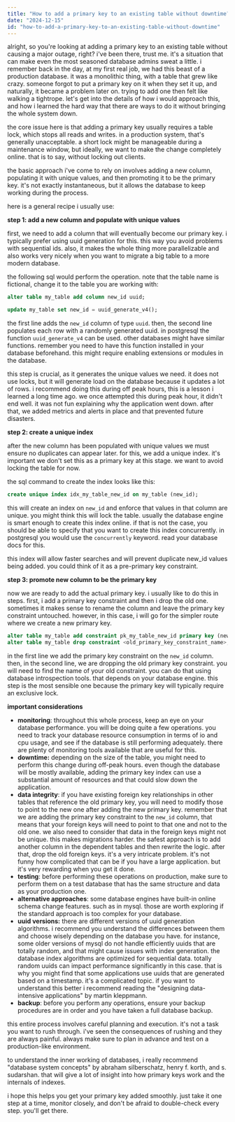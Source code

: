 ```yaml
---
title: "How to add a primary key to an existing table without downtime?"
date: "2024-12-15"
id: "how-to-add-a-primary-key-to-an-existing-table-without-downtime"
---
```


alright, so you're looking at adding a primary key to an existing table without causing a major outage, right? i've been there, trust me. it's a situation that can make even the most seasoned database admins sweat a little. i remember back in the day, at my first real job, we had this beast of a production database. it was a monolithic thing, with a table that grew like crazy. someone forgot to put a primary key on it when they set it up, and naturally, it became a problem later on. trying to add one then felt like walking a tightrope. let's get into the details of how i would approach this, and how i learned the hard way that there are ways to do it without bringing the whole system down.

the core issue here is that adding a primary key usually requires a table lock, which stops all reads and writes. in a production system, that's generally unacceptable. a short lock might be manageable during a maintenance window, but ideally, we want to make the change completely online. that is to say, without locking out clients.

the basic approach i've come to rely on involves adding a new column, populating it with unique values, and then promoting it to be the primary key. it's not exactly instantaneous, but it allows the database to keep working during the process.

here is a general recipe i usually use:

**step 1: add a new column and populate with unique values**

first, we need to add a column that will eventually become our primary key. i typically prefer using uuid generation for this. this way you avoid problems with sequential ids. also, it makes the whole thing more parallelizable and also works very nicely when you want to migrate a big table to a more modern database.

the following sql would perform the operation. note that the table name is fictional, change it to the table you are working with:

```sql
alter table my_table add column new_id uuid;

update my_table set new_id = uuid_generate_v4();
```

the first line adds the `new_id` column of type `uuid`. then, the second line populates each row with a randomly generated uuid. in postgresql the function `uuid_generate_v4` can be used. other databases might have similar functions. remember you need to have this function installed in your database beforehand. this might require enabling extensions or modules in the database.

this step is crucial, as it generates the unique values we need. it does not use locks, but it will generate load on the database because it updates a lot of rows. i recommend doing this during off peak hours, this is a lesson i learned a long time ago. we once attempted this during peak hour, it didn't end well. it was not fun explaining why the application went down. after that, we added metrics and alerts in place and that prevented future disasters.

**step 2: create a unique index**

after the new column has been populated with unique values we must ensure no duplicates can appear later. for this, we add a unique index. it's important we don't set this as a primary key at this stage. we want to avoid locking the table for now.

the sql command to create the index looks like this:

```sql
create unique index idx_my_table_new_id on my_table (new_id);
```

this will create an index on `new_id` and enforce that values in that column are unique. you might think this will lock the table. usually the database engine is smart enough to create this index online. if that is not the case, you should be able to specify that you want to create this index concurrently. in postgresql you would use the `concurrently` keyword. read your database docs for this.

this index will allow faster searches and will prevent duplicate new_id values being added. you could think of it as a pre-primary key constraint.

**step 3: promote new column to be the primary key**

now we are ready to add the actual primary key. i usually like to do this in steps. first, i add a primary key constraint and then i drop the old one. sometimes it makes sense to rename the column and leave the primary key constraint untouched. however, in this case, i will go for the simpler route where we create a new primary key.

```sql
alter table my_table add constraint pk_my_table_new_id primary key (new_id);
alter table my_table drop constraint <old_primary_key_constraint_name>;
```

in the first line we add the primary key constraint on the `new_id` column. then, in the second line, we are dropping the old primary key constraint. you will need to find the name of your old constraint. you can do that using database introspection tools. that depends on your database engine. this step is the most sensible one because the primary key will typically require an exclusive lock.

**important considerations**

*   **monitoring**: throughout this whole process, keep an eye on your database performance. you will be doing quite a few operations. you need to track your database resource consumption in terms of io and cpu usage, and see if the database is still performing adequately. there are plenty of monitoring tools available that are useful for this.
*   **downtime:** depending on the size of the table, you might need to perform this change during off-peak hours. even though the database will be mostly available, adding the primary key index can use a substantial amount of resources and that could slow down the application.
*   **data integrity**: if you have existing foreign key relationships in other tables that reference the old primary key, you will need to modify those to point to the new one after adding the new primary key. remember that we are adding the primary key constraint to the `new_id` column, that means that your foreign keys will need to point to that one and not to the old one. we also need to consider that data in the foreign keys might not be unique. this makes migrations harder. the safest approach is to add another column in the dependent tables and then rewrite the logic. after that, drop the old foreign keys. it's a very intricate problem. it's not funny how complicated that can be if you have a large application. but it's very rewarding when you get it done.
*   **testing**: before performing these operations on production, make sure to perform them on a test database that has the same structure and data as your production one.
*   **alternative approaches**: some database engines have built-in online schema change features. such as in mysql. those are worth exploring if the standard approach is too complex for your database.
*   **uuid versions:** there are different versions of uuid generation algorithms. i recommend you understand the differences between them and choose wisely depending on the database you have. for instance, some older versions of mysql do not handle efficiently uuids that are totally random, and that might cause issues with index generation. the database index algorithms are optimized for sequential data. totally random uuids can impact performance significantly in this case. that is why you might find that some applications use uuids that are generated based on a timestamp. it's a complicated topic. if you want to understand this better i recommend reading the "designing data-intensive applications" by martin kleppmann.
*   **backup**: before you perform any operations, ensure your backup procedures are in order and you have taken a full database backup.

this entire process involves careful planning and execution. it's not a task you want to rush through. i've seen the consequences of rushing and they are always painful. always make sure to plan in advance and test on a production-like environment.

to understand the inner working of databases, i really recommend "database system concepts" by abraham silberschatz, henry f. korth, and s. sudarshan. that will give a lot of insight into how primary keys work and the internals of indexes.

i hope this helps you get your primary key added smoothly. just take it one step at a time, monitor closely, and don't be afraid to double-check every step. you'll get there.

